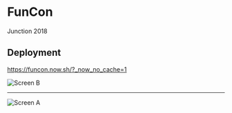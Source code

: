 # FunCon

Junction 2018

## Deployment

https://funcon.now.sh/?_now_no_cache=1

![Screen B](docs/b.png?raw=true 'Screen B')

---

![Screen A](docs/a.png?raw=true 'Screen A')
